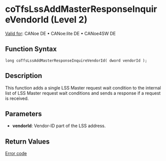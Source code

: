 # coTfsLssAddMasterResponseInquireVendorId (Level 2)

[Valid for](../../../../Shared/FeatureAvailability.md):  CANoe DE •  CANoe:lite DE •  CANoe4SW DE

## Function Syntax

```plaintext
long coTfsLssAddMasterResponseInquireVendorId( dword vendorId );
```

## Description

This function adds a single LSS Master request wait condition to the internal list of LSS Master request wait conditions and sends a response if a request is received.

## Parameters

- **vendorId**: Vendor-ID part of the LSS address.

## Return Values

[Error code](../CAPLfunctionsCANopenNLTFSErrorCodes.md)
